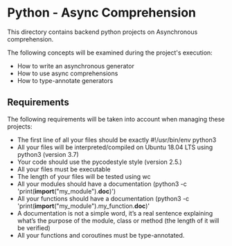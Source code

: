 # Python - Async Comprehension
This directory contains backend python projects on Asynchronous comprehension.

The following concepts will be examined during the project's execution:
- How to write an asynchronous generator
- How to use async comprehensions
- How to type-annotate generators

## Requirements
The following requirements will be taken into account when managing these projects:

- The first line of all your files should be exactly #!/usr/bin/env python3
- All your files will be interpreted/compiled on Ubuntu 18.04 LTS using python3 (version 3.7)
- Your code should use the pycodestyle style (version 2.5.)
- All your files must be executable
- The length of your files will be tested using wc
- All your modules should have a documentation (python3 -c 'print(__import__("my_module").__doc__)')
- All your functions should have a documentation (python3 -c 'print(__import__("my_module").my_function.__doc__)'
- A documentation is not a simple word, it’s a real sentence explaining what’s the purpose of the module, class or method (the length of it will be verified)
- All your functions and coroutines must be type-annotated.
